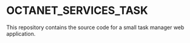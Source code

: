 # OCTANET_SERVICES_TASK
This repository contains the source code for a small task manager web application. 
